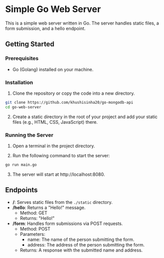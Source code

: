 # Simple Go Web Server

This is a simple web server written in Go. The server handles static files, a form submission, and a hello endpoint.

## Getting Started

### Prerequisites

* Go (Golang) installed on your machine.

### Installation

1. Clone the repository or copy the code into a new directory.

```bash
git clone https://github.com/khushisinha20/go-mongodb-api
cd go-web-server
```

2. Create a static directory in the root of your project and add your static files (e.g., HTML, CSS, JavaScript) there.

### Running the Server

1. Open a terminal in the project directory.

2. Run the following command to start the server:

```bash
go run main.go
```
3. The server will start at http://localhost:8080.

## Endpoints

* **/**: Serves static files from the `./static` directory.
* **/hello**: Returns a "Hello!" message.
  * Method: GET
  * Returns: "Hello!"
* **/form**: Handles form submissions via POST requests.
  * Method: POST
  * Parameters:
    * name: The name of the person submitting the form.
    * address: The address of the person submitting the form.
  * Returns: A response with the submitted name and address.


